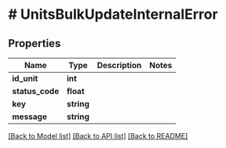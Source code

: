 # # UnitsBulkUpdateInternalError

## Properties

Name | Type | Description | Notes
------------ | ------------- | ------------- | -------------
**id_unit** | **int** |  |
**status_code** | **float** |  |
**key** | **string** |  |
**message** | **string** |  |

[[Back to Model list]](../../README.md#models) [[Back to API list]](../../README.md#endpoints) [[Back to README]](../../README.md)
